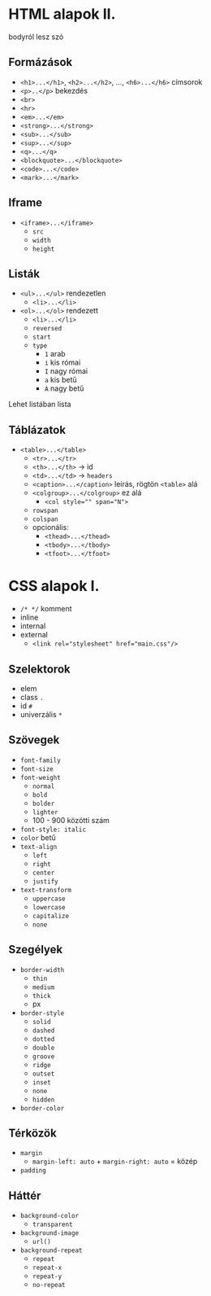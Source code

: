 # HTML alapok II.

bodyról lesz szó

## Formázások
- `<h1>...</h1>`, `<h2>...</h2>`, ..., `<h6>...</h6>` címsorok
- `<p>..</p>` bekezdés
- `<br>`
- `<hr>`
- `<em>...</em>`
- `<strong>...</strong>`
- `<sub>...</sub>`
- `<sup>...</sup>`
- `<q>...</q>`
- `<blockquote>...</blockquote>`
- `<code>...</code>`
- `<mark>...</mark>`

## Iframe

- `<iframe>...</iframe>`
    - `src`
    - `width`
    - `height`

## Listák

- `<ul>...</ul>` rendezetlen
    - `<li>...</li>`
- `<ol>...</ol>` rendezett
    - `<li>...</li>`
    - `reversed`
    - `start`
    - `type`
        - `1` arab
        - `i` kis római
        - `I` nagy római
        - `a` kis betű
        - `A` nagy betű

Lehet listában lista

## Táblázatok

- `<table>...</table>`
    - `<tr>...</tr>`
    - `<th>...</th>` -> id
    - `<td>...</td>` -> `headers`
    - `<caption>...</caption>` leírás, rögtön `<table>` alá
    - `<colgroup>...</colgroup>` ez alá
        - `<col style="" span="N">`
    - `rowspan`
    - `colspan`
    - opcionális:
        - `<thead>...</thead>`
        - `<tbody>...</tbody>`
        - `<tfoot>...</tfoot>`

# CSS alapok I.

- `/* */` komment
- inline
- internal
- external
    - `<link rel="stylesheet" href="main.css"/>`

## Szelektorok

- elem
- class `.`
- id `#`
- univerzális `*`

## Szövegek

- `font-family`
- `font-size`
- `font-weight`
    - `normal`
    - `bold`
    - `bolder`
    - `lighter` 
    - 100 - 900 közötti szám
- `font-style: italic`
- `color` betű
- `text-align`
    - `left`
    - `right`
    - `center`
    - `justify` 
- `text-transform`
    - `uppercase`
    - `lowercase`
    - `capitalize`
    - `none`

## Szegélyek

- `border-width`  
    - `thin`
    - `medium`
    - `thick`
    - px
- `border-style`
    - `solid`
    - `dashed`
    - `dotted`
    - `double`
    - `groove`
    - `ridge`
    - `outset`
    - `inset`
    - `none`
    - `hidden`
- `border-color`

## Térközök

- `margin`
    - `margin-left: auto` + `margin-right: auto` = közép
- `padding`

## Háttér

- `background-color`
    - `transparent`
- `background-image`
    - `url()`
- `background-repeat`
    - `repeat`
    - `repeat-x`
    - `repeat-y`
    - `no-repeat`
    


